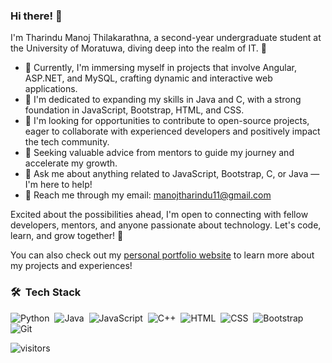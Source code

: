 ### Hi there! 👋

I'm Tharindu Manoj Thilakarathna, a second-year undergraduate student at the University of Moratuwa, diving deep into the realm of IT. 🚀

- 🔭 Currently, I'm immersing myself in projects that involve Angular, ASP.NET, and MySQL, crafting dynamic and interactive web applications.
- 🌱 I'm dedicated to expanding my skills in Java and C, with a strong foundation in JavaScript, Bootstrap, HTML, and CSS.
- 👯 I'm looking for opportunities to contribute to open-source projects, eager to collaborate with experienced developers and positively impact the tech community.
- 🤔 Seeking valuable advice from mentors to guide my journey and accelerate my growth.
- 💬 Ask me about anything related to JavaScript, Bootstrap, C, or Java — I'm here to help!
- 📧 Reach me through my email: manojtharindu11@gmail.com

Excited about the possibilities ahead, I'm open to connecting with fellow developers, mentors, and anyone passionate about technology. Let's code, learn, and grow together! 🌟

You can also check out my [personal portfolio website](https://manojtharindu11.github.io/Personal_Portfolio_Website/) to learn more about my projects and experiences!

### 🛠 &nbsp;Tech Stack

![Python](https://img.shields.io/badge/-Python-333333?style=flat&logo=python)&nbsp;
![Java](https://img.shields.io/badge/-Java-333333?style=flat&logo=Java&logoColor=FFA518)&nbsp;
![JavaScript](https://img.shields.io/badge/-JavaScript-333333?style=flat&logo=javascript)&nbsp;
![C++](https://img.shields.io/badge/-C++-333333?style=flat&logo=C%2B%2B&logoColor=00599C)&nbsp;
![HTML](https://img.shields.io/badge/-HTML-333333?style=flat&logo=HTML5)&nbsp;
![CSS](https://img.shields.io/badge/-CSS-333333?style=flat&logo=CSS3&logoColor=1572B6)&nbsp;
![Bootstrap](https://img.shields.io/badge/-Bootstrap-333333?style=flat&logo=bootstrap&logoColor=563D7C)&nbsp;
![Git](https://img.shields.io/badge/-Git-333333?style=flat&logo=git)&nbsp;


![visitors](https://visitor-badge.laobi.icu/badge?page_id=manojtharindu11.manojtharindu11)

